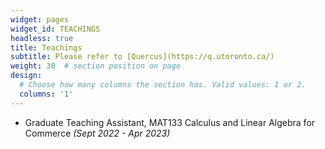 ```yaml
---
widget: pages
widget_id: TEACHINGS
headless: true
title: Teachings
subtitle: Please refer to [Quercus](https://q.utoronto.ca/)
weight: 30  # section position on page
design:
  # Choose how many columns the section has. Valid values: 1 or 2.
  columns: '1'
---
```

- Graduate Teaching Assistant, MAT133 Calculus and Linear Algebra for Commerce *(Sept 2022 - Apr 2023)*
